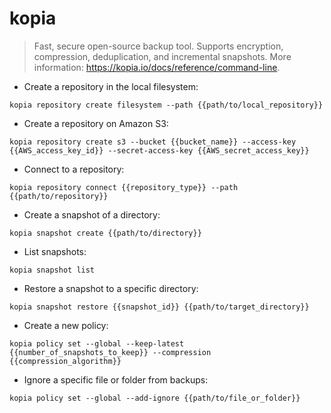 # kopia

> Fast, secure open-source backup tool.
> Supports encryption, compression, deduplication, and incremental snapshots.
> More information: <https://kopia.io/docs/reference/command-line>.

- Create a repository in the local filesystem:

`kopia repository create filesystem --path {{path/to/local_repository}}`

- Create a repository on Amazon S3:

`kopia repository create s3 --bucket {{bucket_name}} --access-key {{AWS_access_key_id}} --secret-access-key {{AWS_secret_access_key}}`

- Connect to a repository:

`kopia repository connect {{repository_type}} --path {{path/to/repository}}`

- Create a snapshot of a directory:

`kopia snapshot create {{path/to/directory}}`

- List snapshots:

`kopia snapshot list`

- Restore a snapshot to a specific directory:

`kopia snapshot restore {{snapshot_id}} {{path/to/target_directory}}`

- Create a new policy:

`kopia policy set --global --keep-latest {{number_of_snapshots_to_keep}} --compression {{compression_algorithm}}`

- Ignore a specific file or folder from backups:

`kopia policy set --global --add-ignore {{path/to/file_or_folder}}`
